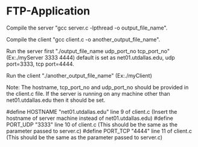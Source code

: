 FTP-Application
===============

Compile the server "gcc server.c -lpthread -o output_file_name".

Compile the client "gcc client.c -o another_output_file_name".

Run the server first "./output_file_name udp_port_no tcp_port_no" (Ex:./myServer 3333 4444) default is set as net01.utdallas.edu, udp port=3333, tcp port=4444.

Run the client "./another_output_file_name" (Ex:./myClient)

Note: The hostname, tcp_port_no and udp_port_no should be provided in the client.c file. If the server is running on any machine other than net01.utdallas.edu then it should be set. 

#define HOSTNAME "net01.utdallas.edu" line 9 of client.c (Insert the hostname of server machine instead of net01.utdallas.edu)
#define PORT_UDP "3333" line 10 of client.c (This should be the same as the parameter passed to server.c) 
#define PORT_TCP "4444" line 11 of client.c (This should be the same as the parameter passed to server.c)